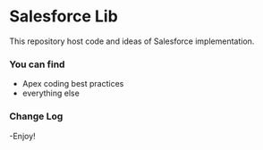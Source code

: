 Salesforce Lib
==============

This repository host code and ideas of Salesforce implementation.

### You can find

* Apex coding best practices
* everything else


### Change Log


-Enjoy!
